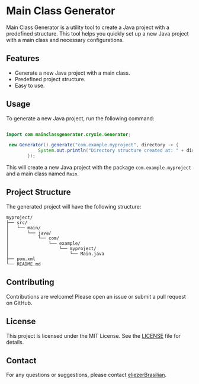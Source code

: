 # Main Class Generator

Main Class Generator is a utility tool to create a Java project with a predefined structure. This tool helps you quickly set up a new Java project with a main class and necessary configurations.

## Features

- Generate a new Java project with a main class.
- Predefined project structure.
- Easy to use.

## Usage

To generate a new Java project, run the following command:

```java

import com.mainclassgenerator.cryxie.Generator;

 new Generator().generate("com.example.myproject", directory -> {
            System.out.println("Directory structure created at: " + directory.getAbsolutePath());
        });
```

This will create a new Java project with the package `com.example.myproject` and a main class named `Main`.

## Project Structure

The generated project will have the following structure:

```
myproject/
├── src/
│   └── main/
│       └── java/
│           └── com/
│               └── example/
│                   └── myproject/
│                       └── Main.java
├── pom.xml
└── README.md
```

## Contributing

Contributions are welcome! Please open an issue or submit a pull request on GitHub.

## License

This project is licensed under the MIT License. See the [LICENSE](LICENSE) file for details.

## Contact

For any questions or suggestions, please contact [eliezerBrasilian](https://github.com/eliezerBrasilian).
